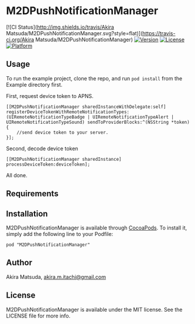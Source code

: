 # M2DPushNotificationManager

[![CI Status](http://img.shields.io/travis/Akira Matsuda/M2DPushNotificationManager.svg?style=flat)](https://travis-ci.org/Akira Matsuda/M2DPushNotificationManager)
[![Version](https://img.shields.io/cocoapods/v/M2DPushNotificationManager.svg?style=flat)](http://cocoadocs.org/docsets/M2DPushNotificationManager)
[![License](https://img.shields.io/cocoapods/l/M2DPushNotificationManager.svg?style=flat)](http://cocoadocs.org/docsets/M2DPushNotificationManager)
[![Platform](https://img.shields.io/cocoapods/p/M2DPushNotificationManager.svg?style=flat)](http://cocoadocs.org/docsets/M2DPushNotificationManager)

## Usage

To run the example project, clone the repo, and run `pod install` from the Example directory first.

First, request device token to APNS.

	[[M2DPushNotificationManager sharedInstanceWithDelegate:self] registerDeviceTokenWithRemoteNotificationTypes:(UIRemoteNotificationTypeBadge | UIRemoteNotificationTypeAlert | UIRemoteNotificationTypeSound) sendToProviderBlocks:^(NSString *token) {
		//send device token to your server.
	}];

Second, decode device token

	[[M2DPushNotificationManager sharedInstance] processDeviceToken:deviceToken];

All done.

## Requirements

## Installation

M2DPushNotificationManager is available through [CocoaPods](http://cocoapods.org). To install
it, simply add the following line to your Podfile:

    pod "M2DPushNotificationManager"

## Author

Akira Matsuda, akira.m.itachi@gmail.com

## License

M2DPushNotificationManager is available under the MIT license. See the LICENSE file for more info.
